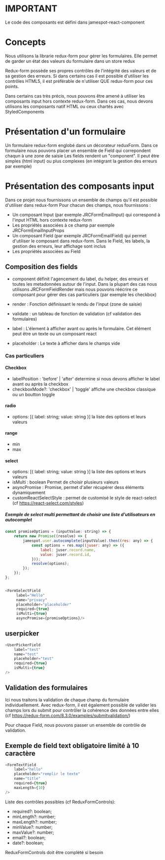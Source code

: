 # IMPORTANT
Le code des composants est défini dans jamespot-react-component

# Concepts

Nous utilisons la librarie redux-form pour gérer les formulaires. Elle permet de garder un état des valeurs du formulaire dans un store redux

Redux-form possède ses propres contrôles de l'intégrité des valeurs et de sa gestion des erreurs.
Si dans certains cas il est possible d'utiliser les contrôles HTML5, il est préférable de n'utiliser QUE redux-form
pour ces points.

Dans certains cas très précis, nous pouvons être amené à utiliser les composants input hors contexte redux-form.
Dans ces cas, nous devons utilisons les composants natif HTML ou ceux chartés avec StyledComponents

# Présentation d'un formulaire

Un formulaire redux-form englobé dans un décorateur reduxForm.
Dans ce formulaire nous pouvons placer un ensemble de Field qui correpondent chaqun à une zone de saisie
Les fields rendent un "component". Il peut être simples (html input) ou plus complexes (en intégrant la gestion des erreurs par exemple)

# Présentation des composants input

Dans ce projet nous fournissons un ensemble de champs qu'il est possible d'utiliser dans redux-form
Pour chacun des champs, nous fournissons :

-   Un composant Input (par exemple JRCFormEmailInput) qui correspond à l'input HTML hors contexte redux-form
-   Les propriétés associées à ce champ par exemple JRCFormEmailInputProps
-   Un composant Field (par exemple JRCFormEmailField) qui permet d'utiliser le composant dans redux-form. Dans le Field, les labels, la gestion des erreurs, leur affichage sont inclus
-   Les propriétés associées au Field

## Composition des fields

-   component définit l'agencement du label, du helper, des erreurs et toutes les metadonnées autour de l'input. Dans la plupart des cas nous utilisons JRCFormFieldRender mais nous pouvons réécrire ce composant pour gérer des cas particuliers (par exemple les checkbox)
-   render : Fonction définissant le rendu de l'input (zone de saisie)
-   validate : un tableau de fonction de validation (cf validation des formulaires)

-   label : L'élement à afficher avant ou après le formulaire. Cet élément peut être un texte ou un composant react
-   placeholder : Le texte à afficher dans le champs vide

### Cas particuliers

#### Checkbox

-   labelPosition : 'before' | 'after' determine si nous devons afficher le label avant ou après la checkbox
-   checkboxMode?: 'checkbox' | 'toggle' affiche une checkbox classique ou un boutton toggle

#### radio

-   options: [{ label: string; value: string }] la liste des options et leurs valeurs

#### range

-   min
-   max

#### select

-   options: [{ label: string; value: string }] la liste des options et leurs valeurs
-   isMulti : boolean Permet de choisir plusieurs valeurs
-   asyncPromise : Promise, permet d'aller récupérer dess éléments dynamiquement
-  customReactSelectStyle : permet de customisé le style de react-select (cf https://react-select.com/styles)

##### Exemple de select multi permettant de choisir une liste d'utilisateurs en autocomplet

```javascript
const promiseOptions = (inputValue: string) => {
    return new Promise((resolve) => {
        jamespot.user.autocomplete(inputValue).then((res: any) => {
            const options = res.map((juser: any) => ({
                label: juser.record.name,
                value: juser.record.id,
            }));
            resolve(options);
        });
    });
};
```

```javascript

<FormSelectField
     label="Hello"
     name="privacy"
     placeholder="placeholder"
     required={true}
     isMulti={true}
     asyncPromise={promiseOptions}/>

```

## userpicker

```javascript
<UserPickerField
    label="test"
    name="test"
    placeholder="test"
    required={true}
    isMulti={true}
/>
```

## Validation des formulaires

Ici nous traitons la validation de chaque champ du formulaire individuellement. Avec redux-form, il est également possible de valider les champs lors du submit pour contrôler la cohérence des données entre elles (cf https://redux-form.com/8.3.0/examples/submitvalidation/)

Pour chaque Field, nous pouvons passer un ensemble de contrôle de validation.

## Exemple de field text obligatoire limité à 10 caractère

```javascript
<FormTextField
    label="hello"
    placeholder="remplir le texte"
    name="title"
    required={true}
    maxLength={10}
/>

```

Liste des contrôles possibles (cf ReduxFormControls):

-   required?: boolean;
-   minLength?: number;
-   maxLength?: number;
-   minValue?: number;
-   maxValue?: number;
-   email?: boolean;
-   date?: boolean;

ReduxFormControls doit être complété si besoin
